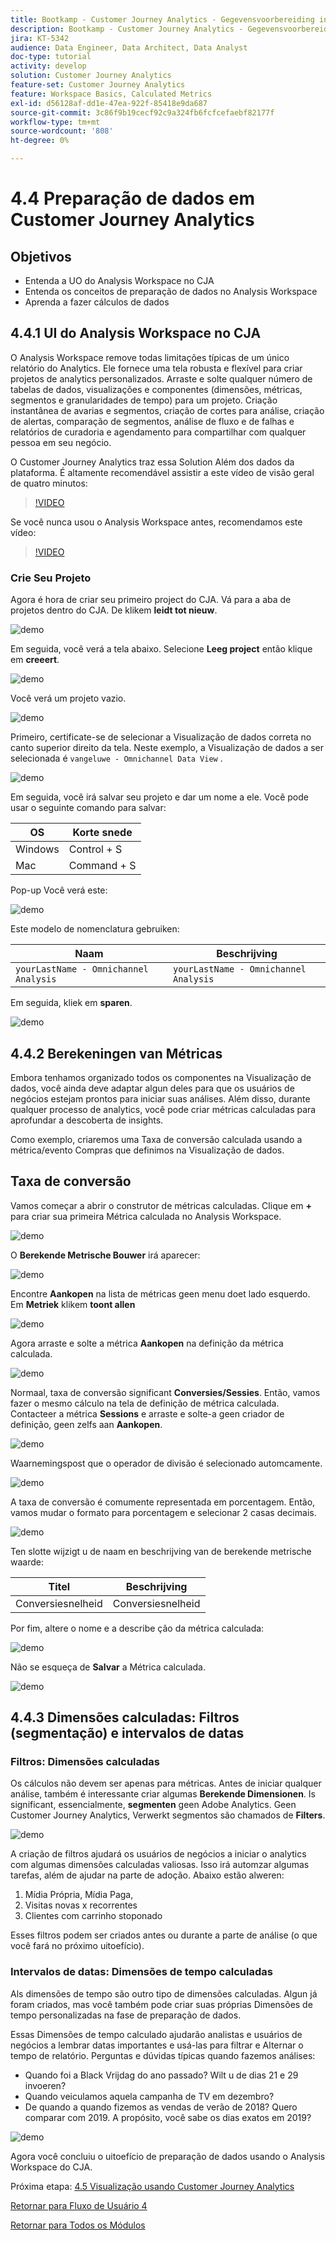 ```yaml
---
title: Bootkamp - Customer Journey Analytics - Gegevensvoorbereiding in Analysis Workspace - Brazilië
description: Bootkamp - Customer Journey Analytics - Gegevensvoorbereiding in Analysis Workspace - Brazilië
jira: KT-5342
audience: Data Engineer, Data Architect, Data Analyst
doc-type: tutorial
activity: develop
solution: Customer Journey Analytics
feature-set: Customer Journey Analytics
feature: Workspace Basics, Calculated Metrics
exl-id: d56128af-dd1e-47ea-922f-85418e9da687
source-git-commit: 3c86f9b19cecf92c9a324fb6fcfcefaebf82177f
workflow-type: tm+mt
source-wordcount: '808'
ht-degree: 0%

---
```


# 4.4 Preparação de dados em Customer Journey Analytics

## Objetivos

- Entenda a UO do Analysis Workspace no CJA
- Entenda os conceitos de preparação de dados no Analysis Workspace
- Aprenda a fazer cálculos de dados

## 4.4.1 UI do Analysis Workspace no CJA

O Analysis Workspace remove todas limitações típicas de um único relatório do Analytics. Ele fornece uma tela robusta e flexível para criar projetos de analytics personalizados. Arraste e solte qualquer número de tabelas de dados, visualizações e componentes (dimensões, métricas, segmentos e granularidades de tempo) para um projeto. Criação instantânea de avarias e segmentos, criação de cortes para análise, criação de alertas, comparação de segmentos, análise de fluxo e de falhas e relatórios de curadoria e agendamento para compartilhar com qualquer pessoa em seu negócio.

O Customer Journey Analytics traz essa Solution Além dos dados da plataforma. É altamente recomendável assistir a este vídeo de visão geral de quatro minutos:

>[!VIDEO](https://video.tv.adobe.com/v/35109?quality=12&learn=on)

Se você nunca usou o Analysis Workspace antes, recomendamos este vídeo:

>[!VIDEO](https://video.tv.adobe.com/v/26266?quality=12&learn=on)

### Crie Seu Projeto

Agora é hora de criar seu primeiro project do CJA. Vá para a aba de projetos dentro do CJA. De klikem **leidt tot nieuw**.

![ demo ](./images/prmenu.png)

Em seguida, você verá a tela abaixo. Selecione **Leeg project** então klique em **creeert**.

![ demo ](./images/prmenu1.png)

Você verá um projeto vazio.

![ demo ](./images/premptyprojects.png)

Primeiro, certificate-se de selecionar a Visualização de dados correta no canto superior direito da tela. Neste exemplo, a Visualização de dados a ser selecionada é `vangeluwe - Omnichannel Data View` .

![ demo ](./images/prdv.png)

Em seguida, você irá salvar seu projeto e dar um nome a ele. Você pode usar o seguinte comando para salvar:

| OS | Korte snede |
| ----------------- |-------------| 
| Windows | Control + S |
| Mac | Command + S |

Pop-up Você verá este:

![ demo ](./images/prsave.png)

Este modelo de nomenclatura gebruiken:

| Naam | Beschrijving |
| ----------------- |-------------| 
| `yourLastName - Omnichannel Analysis` | `yourLastName - Omnichannel Analysis` |

Em seguida, kliek em **sparen**.

![ demo ](./images/prsave2.png)

## 4.4.2 Berekeningen van Métricas

Embora tenhamos organizado todos os componentes na Visualização de dados, você ainda deve adaptar algun deles para que os usuários de negócios estejam prontos para iniciar suas análises. Além disso, durante qualquer processo de analytics, você pode criar métricas calculadas para aprofundar a descoberta de insights.

Como exemplo, criaremos uma Taxa de conversão calculada usando a métrica/evento Compras que definimos na Visualização de dados.

## Taxa de conversão

Vamos começar a abrir o construtor de métricas calculadas. Clique em **+** para criar sua primeira Métrica calculada no Analysis Workspace.

![ demo ](./images/pradd.png)

O **Berekende Metrische Bouwer** irá aparecer:

![ demo ](./images/prbuilder.png)

Encontre **Aankopen** na lista de métricas geen menu doet lado esquerdo. Em **Metriek** klikem **toont allen**

![ demo ](./images/calcbuildercr1.png)

Agora arraste e solte a métrica **Aankopen** na definição da métrica calculada.

![ demo ](./images/calcbuildercr2.png)

Normaal, taxa de conversão significant **Conversies/Sessies**. Então, vamos fazer o mesmo cálculo na tela de definição de métrica calculada. Contacteer a métrica **Sessions** e arraste e solte-a geen criador de definição, geen zelfs aan **Aankopen**.

![ demo ](./images/calcbuildercr3.png)

Waarnemingspost que o operador de divisão é selecionado automcamente.

![ demo ](./images/calcbuildercr4.png)

A taxa de conversão é comumente representada em porcentagem. Então, vamos mudar o formato para porcentagem e selecionar 2 casas decimais.

![ demo ](./images/calcbuildercr5.png)

Ten slotte wijzigt u de naam en beschrijving van de berekende metrische waarde:

| Titel | Beschrijving |
| ----------------- |-------------| 
| Conversiesnelheid | Conversiesnelheid |

Por fim, altere o nome e a describe ção da métrica calculada:

![ demo ](./images/calcbuildercr6.png)

Não se esqueça de **Salvar** a Métrica calculada.

![ demo ](./images/pr9.png)

## 4.4.3 Dimensões calculadas: Filtros (segmentação) e intervalos de datas

### Filtros: Dimensões calculadas

Os cálculos não devem ser apenas para métricas. Antes de iniciar qualquer análise, também é interessante criar algumas **Berekende Dimensionen**. Is significant, essencialmente, **segmenten** geen Adobe Analytics. Geen Customer Journey Analytics, Verwerkt segmentos são chamados de **Filters**.

![ demo ](./images/prfilters.png)

A criação de filtros ajudará os usuários de negócios a iniciar o analytics com algumas dimensões calculadas valiosas. Isso irá automzar algumas tarefas, além de ajudar na parte de adoção. Abaixo estão alweren:

1. Mídia Própria, Mídia Paga,
2. Visitas novas x recorrentes
3. Clientes com carrinho stoponado

Esses filtros podem ser criados antes ou durante a parte de análise (o que você fará no próximo uitoefício).

### Intervalos de datas: Dimensões de tempo calculadas

Als dimensões de tempo são outro tipo de dimensões calculadas. Algun já foram criados, mas você também pode criar suas próprias Dimensões de tempo personalizadas na fase de preparação de dados.

Essas Dimensões de tempo calculado ajudarão analistas e usuários de negócios a lembrar datas importantes e usá-las para filtrar e Alternar o tempo de relatório. Perguntas e dúvidas típicas quando fazemos análises:

- Quando foi a Black Vrijdag do ano passado? Wilt u de dias 21 e 29 invoeren?
- Quando veiculamos aquela campanha de TV em dezembro?
- De quando a quando fizemos as vendas de verão de 2018? Quero comparar com 2019. A propósito, você sabe os dias exatos em 2019?

![ demo ](./images/timedimensions.png)

Agora você concluiu o uitoefício de preparação de dados usando o Analysis Workspace do CJA.

Próxima etapa: [ 4.5 Visualização usando Customer Journey Analytics ](./ex5.md)

[Retornar para Fluxo de Usuário 4](./uc4.md)

[Retornar para Todos os Módulos](./../../overview.md)
